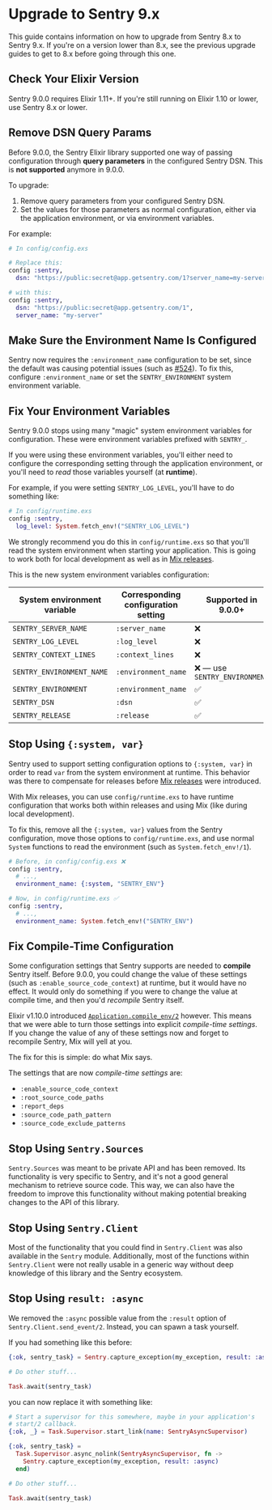 # Upgrade to Sentry 9.x

This guide contains information on how to upgrade from Sentry 8.x to Sentry 9.x. If you're on a version lower than 8.x, see the previous upgrade guides to get to 8.x before going through this one.

## Check Your Elixir Version

Sentry 9.0.0 requires Elixir 1.11+. If you're still running on Elixir 1.10 or lower, use Sentry 8.x or lower.

## Remove DSN Query Params

Before 9.0.0, the Sentry Elixir library supported one way of passing configuration through **query parameters** in the configured Sentry DSN. This is **not supported** anymore in 9.0.0.

To upgrade:

  1. Remove query parameters from your configured Sentry DSN.
  1. Set the values for those parameters as normal configuration, either via the application environment, or via environment variables.

For example:

```elixir
# In config/config.exs

# Replace this:
config :sentry,
  dsn: "https://public:secret@app.getsentry.com/1?server_name=my-server"

# with this:
config :sentry,
  dsn: "https://public:secret@app.getsentry.com/1",
  server_name: "my-server"
```

## Make Sure the Environment Name Is Configured

Sentry now requires the `:environment_name` configuration to be set, since the default was causing potential issues (such as [#524](https://github.com/getsentry/sentry-elixir/issues/524)). To fix this, configure `:environment_name` or set the `SENTRY_ENVIRONMENT` system environment variable.

## Fix Your Environment Variables

Sentry 9.0.0 stops using many "magic" system environment variables for configuration. These were environment variables prefixed with `SENTRY_`.

If you were using these environment variables, you'll either need to configure the corresponding setting through the application environment, or you'll need to *read* those variables yourself (at **runtime**).

For example, if you were setting `SENTRY_LOG_LEVEL`, you'll have to do something like:

```elixir
# In config/runtime.exs
config :sentry,
  log_level: System.fetch_env!("SENTRY_LOG_LEVEL")
```

We strongly recommend you do this in `config/runtime.exs` so that you'll read the system environment when starting your application. This is going to work both for local development as well as in [Mix releases](https://hexdocs.pm/mix/1.15.4/Mix.Tasks.Release.html).

This is the new system environment variables configuration:

| System environment variable | Corresponding configuration setting | Supported in 9.0.0+           |
| --------------------------- | ----------------------------------- | ----------------------------- |
| `SENTRY_SERVER_NAME`        | `:server_name`                      | ❌                            |
| `SENTRY_LOG_LEVEL`          | `:log_level`                        | ❌                            |
| `SENTRY_CONTEXT_LINES`      | `:context_lines`                    | ❌                            |
| `SENTRY_ENVIRONMENT_NAME`   | `:environment_name`                 | ❌ — use `SENTRY_ENVIRONMENT` |
| `SENTRY_ENVIRONMENT`        | `:environment_name`                 | ✅                            |
| `SENTRY_DSN`                | `:dsn`                              | ✅                            |
| `SENTRY_RELEASE`            | `:release`                          | ✅                            |

## Stop Using `{:system, var}`

Sentry used to support setting configuration options to `{:system, var}` in order to read `var` from the system environment at runtime. This behavior was there to compensate for releases before [Mix releases](https://hexdocs.pm/mix/1.15.4/Mix.Tasks.Release.html) were introduced.

With Mix releases, you can use `config/runtime.exs` to have runtime configuration that works both within releases and using Mix (like during local development).

To fix this, remove all the `{:system, var}` values from the Sentry configuration, move those options to `config/runtime.exs`, and use normal `System` functions to read the environment (such as `System.fetch_env!/1`).

```elixir
# Before, in config/config.exs ❌
config :sentry,
  # ...,
  environment_name: {:system, "SENTRY_ENV"}

# Now, in config/runtime.exs ✅
config :sentry,
  # ...,
  environment_name: System.fetch_env!("SENTRY_ENV")
```

## Fix Compile-Time Configuration

Some configuration settings that Sentry supports are needed to **compile** Sentry itself. Before 9.0.0, you could change the value of these settings (such as `:enable_source_code_context`) at runtime, but it would have no effect. It would only do something if you were to change the value at compile time, and then you'd *recompile* Sentry itself.

Elixir v1.10.0 introduced [`Application.compile_env/2`](https://hexdocs.pm/elixir/1.15.4/Application.html#compile_env/2) however. This means that we were able to turn those settings into explicit *compile-time settings*. If you change the value of any of these settings now and forget to recompile Sentry, Mix will yell at you.

The fix for this is simple: do what Mix says.

The settings that are now *compile-time settings* are:

  * `:enable_source_code_context`
  * `:root_source_code_paths`
  * `:report_deps`
  * `:source_code_path_pattern`
  * `:source_code_exclude_patterns`

## Stop Using `Sentry.Sources`

`Sentry.Sources` was meant to be private API and has been removed. Its functionality is very specific to Sentry, and it's not a good general mechanism to retrieve source code. This way, we can also have the freedom to improve this functionality without making potential breaking changes to the API of this library.

## Stop Using `Sentry.Client`

Most of the functionality that you could find in `Sentry.Client` was also available in the `Sentry` module. Additionally, most of the functions within `Sentry.Client` were not really usable in a generic way without deep knowledge of this library and the Sentry ecosystem.

## Stop Using `result: :async`

We removed the `:async` possible value from the `:result` option of `Sentry.Client.send_event/2`. Instead, you can spawn a task yourself.

If you had something like this before:

```elixir
{:ok, sentry_task} = Sentry.capture_exception(my_exception, result: :async)

# Do other stuff...

Task.await(sentry_task)
```

you can now replace it with something like:

```elixir
# Start a supervisor for this somewhere, maybe in your application's
# start/2 callback.
{:ok, _} = Task.Supervisor.start_link(name: SentryAsyncSupervisor)

{:ok, sentry_task} =
  Task.Supervisor.async_nolink(SentryAsyncSupervisor, fn ->
    Sentry.capture_exception(my_exception, result: :async)
  end)

# Do other stuff...

Task.await(sentry_task)
```
